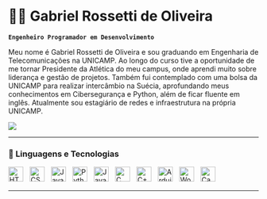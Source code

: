 # 👨‍💻 Gabriel Rossetti de Oliveira

**`Engenheiro Programador em Desenvolvimento`**

Meu nome é Gabriel Rossetti de Oliveira e sou graduando em Engenharia de Telecomunicações na UNICAMP. Ao longo do curso tive a oportunidade de me tornar Presidente da Atlética do meu campus, onde aprendi muito sobre liderança e gestão de projetos. Também fui contemplado com uma bolsa da UNICAMP para realizar intercâmbio na Suécia, aprofundando meus conhecimentos em Cibersegurança e Python, além de ficar fluente em inglês. Atualmente sou estagiário de redes e infraestrutura na própria UNICAMP.

<div>
  <a href="https://www.linkedin.com/in/gabriel-rossetti-de-oliveira" target="_blank"><img src="https://img.shields.io/badge/LinkedIn-0077B5?style=for-the-badge&logo=linkedin&logoColor=white" target="_blank"></a>
</div>

---

### 🤖 Linguagens e Tecnologias

<img 
    align="left"
    alt="HTML"
    title="HTML"
    width="30px"
    style="padding-right: 10px;"
    src="https://cdn.jsdelivr.net/gh/devicons/devicon@latest/icons/html5/html5-original-wordmark.svg"
/>

<img 
    align="left"
    alt="CSS"
    title="CSS"
    width="30px"
    style="padding-right: 10px;"
    src="https://cdn.jsdelivr.net/gh/devicons/devicon@latest/icons/css3/css3-original-wordmark.svg"
/>

<img 
    align="left"
    alt="JavaScript"
    title="JavaScript"
    width="30px"
    style="padding-right: 10px;"
    src="https://cdn.jsdelivr.net/gh/devicons/devicon@latest/icons/javascript/javascript-original.svg"
/>

<img 
    align="left"
    alt="Python"
    title="Python"
    width="30px"
    style="padding-right: 10px;"
    src="https://cdn.jsdelivr.net/gh/devicons/devicon@latest/icons/python/python-original-wordmark.svg"
/>

<img 
    align="left"
    alt="Java"
    title="Java"
    width="30px"
    style="padding-right: 10px;"
    src="https://cdn.jsdelivr.net/gh/devicons/devicon@latest/icons/java/java-original-wordmark.svg"
/>

<img 
    align="left"
    alt="C"
    title="C"
    width="30px"
    style="padding-right: 10px;"
    src="https://cdn.jsdelivr.net/gh/devicons/devicon@latest/icons/c/c-original.svg"       
/>

<img 
    align="left"
    alt="C++"
    title="C++"
    width="30px"
    style="padding-right: 10px;"
    src="https://cdn.jsdelivr.net/gh/devicons/devicon@latest/icons/cplusplus/cplusplus-original.svg"       
/>      

<img 
    align="left"
    alt="Arduino"
    title="Arduino"
    width="30px"
    style="padding-right: 10px;"
    src="https://cdn.jsdelivr.net/gh/devicons/devicon@latest/icons/arduino/arduino-original-wordmark.svg"
/>

<img 
    align="left"
    alt="Wordpress"
    title="Wordpress"
    width="30px"
    style="padding-right: 10px;"
    src="https://cdn.jsdelivr.net/gh/devicons/devicon@latest/icons/wordpress/wordpress-original.svg"
/>

<img 
    align="left"
    alt="Canva"
    title="Canva"
    width="30px"
    style="padding-right: 10px;"
    src="https://cdn.jsdelivr.net/gh/devicons/devicon@latest/icons/canva/canva-original.svg"
/>

<br/>
<br/>

---
<!--
### 📊 Stats

[![Anurag's GitHub stats](https://github-readme-stats.vercel.app/api?username=gbr-olv&show_icons=true&theme=tokyonight&include_all_comits=true)](https://github.com/gbr-olv/)
-->
